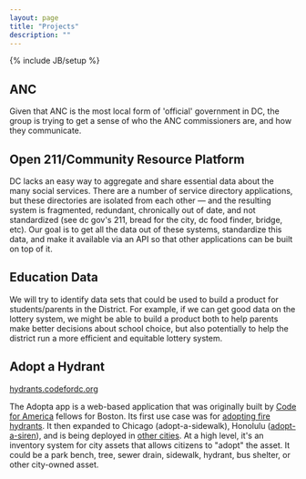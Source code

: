 ```yaml
---
layout: page
title: "Projects"
description: ""
---
```

{% include JB/setup %}

## ANC
Given that ANC is the most local form of 'official' government in DC, the group is trying to get a sense of who the ANC commissioners are, and how they communicate.

## Open 211/Community Resource Platform
DC lacks an easy way to aggregate and share essential data about the many social services. There are a number of service directory applications, but these directories are isolated from each other — and the resulting system is fragmented, redundant, chronically out of date, and not standardized (see dc gov's 211, bread for the city, dc food finder, bridge, etc). Our goal is to get all the data out of these systems, standardize this data, and make it available via an API so that other applications can be built on top of it.

## Education Data
We will try to identify data sets that could be used to build a product for students/parents in the District. For example, if we can get good data on the lottery system, we might be able to build a product both to help parents make better decisions about school choice, but also potentially to help the district run a more efficient and equitable lottery system.

## Adopt a Hydrant
[hydrants.codefordc.org](http://hydrants.codefordc.org)

The Adopta app is a web-based application that was originally built by [Code for America](http://codeforamerica.org/) fellows for Boston. Its first use case was for [adopting fire hydrants](http://codeforamerica.org/?cfa_project=adopt-a-hydrant). It then expanded to Chicago (adopt-a-sidewalk), Honolulu ([adopt-a-siren](http://sirens.honolulu.gov/)), and is being deployed in [other cities](https://maps.google.com/maps/ms?msid=211836600249959492431.0004cd3a8a295c254cbdd&msa=0&ll=36.244273,-94.570312&spn=63.262258,101.162109). At a high level, it's an inventory system for city assets that allows citizens to "adopt" the asset. It could be a park bench, tree, sewer drain, sidewalk, hydrant, bus shelter, or other city-owned asset.

